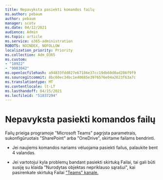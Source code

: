 ```yaml
---
title: Nepavyksta pasiekti komandos failų
ms.author: pebaum
author: pebaum
manager: scotv
ms.date: 04/12/2021
audience: Admin
ms.topic: article
ms.service: o365-administration
ROBOTS: NOINDEX, NOFOLLOW
localization_priority: Priority
ms.collection: Adm_O365
ms.custom:
- "10922"
- "9003042"
ms.openlocfilehash: a94833fdd027e67186e37cc19db60d0ad286f9f9
ms.sourcegitcommit: 8bc60ec34bc1e40685e3976576e04a2623f63a7c
ms.translationtype: MT
ms.contentlocale: lt-LT
ms.lasthandoff: 04/15/2021
ms.locfileid: "51837294"
---
```

# <a name="unable-to-access-files-in-a-team"></a>Nepavyksta pasiekti komandos failų

Failų prieiga programoje "Microsoft Teams" pagrįsta parametrais, sukonfigūruotais "SharePoint" arba "OneDrive", skirtame failams bendrinti.

- Jei naujiems komandos nariams vėluojama pasiekti failus, palaukite bent 4 valandas.

- Jei vartotojui kyla problemų bandant  pasiekti skirtuką Failai, tai gali būti susiję su klaida "Nurodytas objektas nepriklauso sąrašui", kai pasirenkate skirtuką Failai ["Teams" kanale.](https://docs.microsoft.com/microsoftteams/troubleshoot/files/object-specified-not-belong-to-list)
